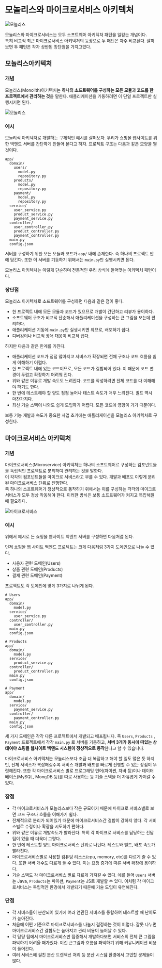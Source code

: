 # 모놀리스와 마이크로서비스 아키텍처

![모놀리스](images/img5.png)  

모놀리스와 마이크로서비스는 모두 소프트웨어 아키텍처 패턴을 일컫는 개념이다.  
특히 비교적 최근 마이크로서비스 아키텍처의 등장으로 두 패턴은 자주 비교된다. 살펴보면 두 패턴은 각자 상반된 장단점을 가지고있다. 


## 모놀리스아키텍처
### 개념
모놀리스(Monolith)아키텍처는 **하나의 소프트웨어를 구성하는 모든 모듈과 코드를 한 프로젝트에서 관리하는 것**을 말한다. 애플리케이션을 기동하려면 이 단일 프로젝트만 실행시키면 된다.  

![모놀리스](images/img6.png)  

### 예시
모놀리식 아키텍처로 개발하는 구체적인 예시를 살펴보자. 우리가 쇼핑몰 웹사이트를 위한 백엔드 서버를 간단하게 만들어 본다고 하자. 프로젝트 구조는 다음과 같은 모양을 띌 것이다.  

```
app/
  domain/
    users/
      model.py
      repository.py
    products/
      model.py
      repository.py
    payment/
      model.py
      repository.py
  service/
    user_service.py
    product_service.py
    payment_service.py
  controller/
    user_controller.py
    product_controller.py
    payment_controller.py
  main.py
  config.json
```
서버를 구성하기 위한 모든 모듈과 코드가 `app/` 내에 존재한다. 즉 하나의 프로젝트 안에 담긴다. 또한 이 서버를 기동하기 위해서는 `main.py`만 실행시키면 된다.  

모놀리스 아키텍처는 이렇게 단순하며 전통적인 우리 상식에 들어맞는 아키텍처 패턴이다.  

### 장단점  
모놀리스 아키텍처로 소프트웨어를 구성하면 다음과 같은 점이 좋다.  
- 한 프로젝트 내에 모든 모듈과 코드가 있으므로 개발이 간단하고 리뷰가 용이하다.
- 소프트웨어 구조가 비교적 단순해서 애플리케이션을 구성하는 큰 그림을 보는데 편리하다.  
- 애플리케이션 기동에 `main.py`만 실생시키면 되므로, 배포하기 쉽다. 
- 디버깅이나 비교적 장애 대응이 비교적 쉽다.  

하지만 다음과 같은 한계를 가진다.
- 애플리케이션 코드가 점점 많아지고 서비스가 확장되면 전체 구조나 코드 흐름을 쉽게 이해하기 어렵다. 
- 한 프로젝트 내에 있는 코드이므로, 모든 코드가 결합되어 있다. 이 때문에 코드 변경이 두렵고 확장하기 어려워 진다.  
- 위와 같은 이유로 개발 속도도 느려진다. 코드를 작성하려면 전체 코드를 다 이해해야 하기도 한다.  
- 한 번에 테스트해야 할 양도 점점 늘어나 테스트 속도가 매우 느려진다. 빌드 역시 마찬가지다. 
- 최신 기술 스택이 나와도 쉽게 도입하기 어렵다. 모든 코드에 영향이 가기 때문이다. 

보통 기능 개발과 속도가 중요한 사업 초기에는 애플리케이션을 모놀리스 아키텍처로 구성한다.  


## 마이크로서비스 아키텍처
### 개념
마이크로서비스(Microservice) 아키텍처는 하나의 소프트웨어르 구성하는 컴포넌트들을 독립적인 프로젝트로 분리하여 관리하는 것을 말한다.   
이 각각의 컴포넌트들을 마이크로 서비스라고 부를 수 있다. 개발과 배포도 이렇게 분리된 마이크로서비스 단위로 진행한다.   
즉 하나의 소프트웨어가 정상적으로 동작하기 위해서는 이를 구성하는 각각의 마이크로서비스가 모두 정상 작동해야 한다. 이러한 방식은 보통 소프트웨어가 커지고 복잡해질 때 필요하다.

![마이크로서비스](images/img7.png)  

### 예시
위에서 예시로 든 쇼핑몰 웹사이트 백엔드 서버를 구성하면 다음처럼 된다. 
  

먼저 쇼핑몰 웹 사이트 백엔드 프로젝트는 크게 다음처럼 3가지 도메인으로 나눌 수 있다.

- 사용자 관련 도메인(Users)
- 상품 관련 도메인(Products)
- 결제 관련 도메인(Payment)  

프로젝트도 각 도메인에 맞게 3가지로 나뉘게 된다. 

```
# Users
app/
  domain/
    model.py
  service/
    user_service.py
  controller/
    user_controller.py
  main.py
  config.json
```

```
# Products
app/
  domain/
    model.py
  service/
    product_service.py
  controller/
    product_controller.py
  main.py
  config.json
```

```
# Payment
app/
  domain/
    model.py
  service/
    payment_service.py
  controller/
    payment_controller.py
  main.py
  config.json
```
세 가지 도메인은 각각 다른 프로젝트에서 개발되고 배포됩니다. 즉 `Users`, `Products` , `Payment` 프로젝트에서 각각 `main.py` 로 서버를 기동하고, **서버 3개가 동시에 떠있는 상태여야 쇼핑몰 웹사이트 백엔드 시스템이 정상적으로 동작**한다고 할 수 있습니다.  

마이크로서비스 아키텍처는 모놀리스보다 조금 더 복잡하고 해야 할 일도 많은 듯 하지만, 전체 서비스가 복잡해질수록 서비스 개발과 배포를 빠르게 진행할 수 있는 장점이 뚜렷해진다. 또한 각 마이크로서비스 별로 프로그래밍 언어(파이썬, 자바 등)이나 데이터베이스(MySQL, MongDB 등)를 따로 사용하는 등 기술 스택을 더 자유롭게 가져갈 수 있다.  

### 장점

- 각 마이크로서비스가 모놀리스보다 작은 규모이기 때문에 마이크로 서비스별로 보면 코드 구조나 흐름을 이해가기 쉽다.
- 전체적으로 분리가 되어있기 때문에 마이크로서비스간 결합이 강하지 않다. 각 서비스별로 수정이나 확장을 시도하기 편하다.
- 위와 같은 이유로 개발속도가 빨라진다. 특히 각 마이크로 서비스를 담당하는 전담 팀이 있을 때 더욱더 그렇다.  
- 한 번에 테스트할 양도 마이크로서비스 단위로 나뉜다. 테스트와 빌드, 배포 속도가 빨라진다. 
- 마이크로서비스별로 사용할 컴퓨팅 리소스(cpu, memory, etc)를 다르게 줄 수 있다. 또한 서버 개수도 다르게 둘 수 있다. 이는 요청 증가에 따른 서버 확장에 용이하다.  
- 기술 스택도 각 마이크로서비스 별로 다르게 가져갈 수 있다. 에를 들어 `Users` 서버는 Java, `Products`는 파이썬, `Payment`는 JS로 개발할 수 있다. 이처럼 각 마이크로서비스는 독립적인 환경에서 개발되기 때문에 기술 도입이 유연해진다.  

### 단점

- 각 서비스들이 분산되어 있기에 여러 연관된 서비스를 통합하여 테스트할 때 난이도가 높아진다. 
- 처음에 어떤 기준으로 마이크로서비스를 나눌지 결정하는 것이 어렵다. 잘못 나누면 마이크로서비스간 결합도는 높아지고 관리 비용이 늘어날 수 있다. 
- 각 담당 팀에서 마이크로서비스만 집중해서 개발하다보면 서비스의 전체 큰 그림을 파악하기 어려울 때가있다. 이런 큰그림과 흐름을 파악하기 위해 커뮤니케이션 비용이 들어간다. 
- 여러 서비스에 걸친 분산 트랜잭션 처리 등 분산 시스템 환경에서 고민할 문제들이 많다.  


